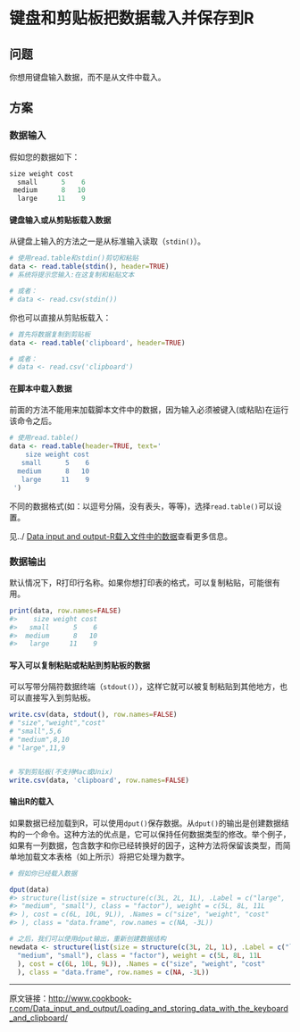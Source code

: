 # 键盘和剪贴板把数据载入并保存到R

## 问题

你想用键盘输入数据，而不是从文件中载入。

## 方案

### 数据输入

假如您的数据如下：

```R
size weight cost
  small      5    6
 medium      8   10
  large     11    9
```

#### 键盘输入或从剪贴板载入数据

从键盘上输入的方法之一是从标准输入读取（`stdin()`）。

```R
# 使用read.table和stdin()剪切和粘贴
data <- read.table(stdin(), header=TRUE) 
# 系统将提示您输入:在这复制和粘贴文本

# 或者：
# data <- read.csv(stdin())
```

你也可以直接从剪贴板载入：

```R
# 首先将数据复制到剪贴板
data <- read.table('clipboard', header=TRUE)

# 或者：
# data <- read.csv('clipboard')
```

#### 在脚本中载入数据

前面的方法不能用来加载脚本文件中的数据，因为输入必须被键入(或粘贴)在运行该命令之后。

```R
# 使用read.table()
data <- read.table(header=TRUE, text='
    size weight cost
   small      5    6
  medium      8   10
   large     11    9
 ')
```

不同的数据格式(如：以逗号分隔，没有表头，等等)，选择`read.table()`可以设置。

见../ [Data input and output-R载入文件中的数据](http://www.jianshu.com/p/2a3f55ef4188)查看更多信息。

### 数据输出

默认情况下，R打印行名称。如果你想打印表的格式，可以复制粘贴，可能很有用。

```R
print(data, row.names=FALSE)
#>    size weight cost
#>   small      5    6
#>  medium      8   10
#>   large     11    9
```

#### 写入可以复制粘贴或粘贴到剪贴板的数据

可以写带分隔符数据终端（`stdout()`），这样它就可以被复制粘贴到其他地方，也可以直接写入到剪贴板。

```R
write.csv(data, stdout(), row.names=FALSE)
# "size","weight","cost"
# "small",5,6
# "medium",8,10
# "large",11,9


# 写到剪贴板(不支持Mac或Unix)
write.csv(data, 'clipboard', row.names=FALSE)
```

#### 输出R的载入

如果数据已经加载到R，可以使用`dput()`保存数据。从`dput()`的输出是创建数据结构的一个命令。这种方法的优点是，它可以保持任何数据类型的修改。举个例子，如果有一列数据，包含数字和你已经转换好的因子，这种方法将保留该类型，而简单地加载文本表格（如上所示）将把它处理为数字。

```R
# 假如你已经载入数据

dput(data)
#> structure(list(size = structure(c(3L, 2L, 1L), .Label = c("large", 
#> "medium", "small"), class = "factor"), weight = c(5L, 8L, 11L
#> ), cost = c(6L, 10L, 9L)), .Names = c("size", "weight", "cost"
#> ), class = "data.frame", row.names = c(NA, -3L))

# 之后，我们可以使用dput输出，重新创建数据结构
newdata <- structure(list(size = structure(c(3L, 2L, 1L), .Label = c("large", 
  "medium", "small"), class = "factor"), weight = c(5L, 8L, 11L
  ), cost = c(6L, 10L, 9L)), .Names = c("size", "weight", "cost"
  ), class = "data.frame", row.names = c(NA, -3L))
```

***

原文链接：http://www.cookbook-r.com/Data_input_and_output/Loading_and_storing_data_with_the_keyboard_and_clipboard/
